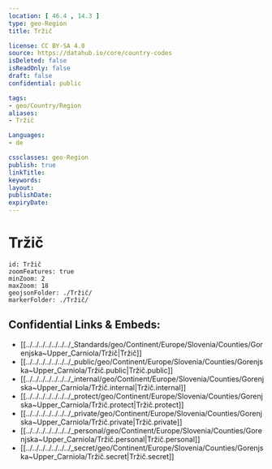 ```yaml
---
location: [ 46.4 , 14.3 ] 
type: geo-Region
title: Tržič

license: CC BY-SA 4.0
source: https://datahub.io/core/country-codes
isDeleted: false
isReadOnly: false
draft: false
confidential: public

tags:
- geo/Country/Region
aliases:
- Tržič

Languages:
- de

cssclasses: geo-Region
publish: true
linkTitle: 
keywords: 
layout: 
publishDate: 
expiryDate: 
---
```


# Tržič

```leaflet
id: Tržič
zoomFeatures: true 
minZoom: 2 
maxZoom: 18
geojsonFolder: ./Tržič/
markerFolder: ./Tržič/
```


## Confidential Links & Embeds: 
- [[../../../../../../../_Standards/geo/Continent/Europe/Slovenia/Counties/Gorenjska~Upper_Carniola/Tržič|Tržič]] 
- [[../../../../../../../_public/geo/Continent/Europe/Slovenia/Counties/Gorenjska~Upper_Carniola/Tržič.public|Tržič.public]] 
- [[../../../../../../../_internal/geo/Continent/Europe/Slovenia/Counties/Gorenjska~Upper_Carniola/Tržič.internal|Tržič.internal]] 
- [[../../../../../../../_protect/geo/Continent/Europe/Slovenia/Counties/Gorenjska~Upper_Carniola/Tržič.protect|Tržič.protect]] 
- [[../../../../../../../_private/geo/Continent/Europe/Slovenia/Counties/Gorenjska~Upper_Carniola/Tržič.private|Tržič.private]] 
- [[../../../../../../../_personal/geo/Continent/Europe/Slovenia/Counties/Gorenjska~Upper_Carniola/Tržič.personal|Tržič.personal]] 
- [[../../../../../../../_secret/geo/Continent/Europe/Slovenia/Counties/Gorenjska~Upper_Carniola/Tržič.secret|Tržič.secret]] 

